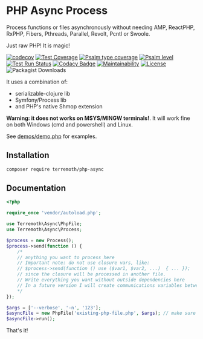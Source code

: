 # PHP Async Process
Process functions or files asynchronously without needing AMP, ReactPHP, RxPHP, Fibers, Pthreads, Parallel, Revolt, 
Pcntl or Swoole.  

Just raw PHP! It is magic!

[![codecov](https://codecov.io/gh/terremoth/php-async/graph/badge.svg?token=W37V5EDERQ)](https://codecov.io/gh/terremoth/php-async)
[![Test Coverage](https://api.codeclimate.com/v1/badges/c6420e5f6ab01e70eed7/test_coverage)](https://codeclimate.com/github/terremoth/php-async/test_coverage)
[![Psalm type coverage](https://shepherd.dev/github/terremoth/php-async/coverage.svg)](https://shepherd.dev/github/terremoth/php-async)
[![Psalm level](https://shepherd.dev/github/terremoth/php-async/level.svg)](https://shepherd.dev/github/terremoth/php-async)
[![Test Run Status](https://github.com/terremoth/php-async/actions/workflows/workflow.yml/badge.svg?branch=main)](https://github.com/terremoth/php-async/actions/workflows/workflow.yml)
[![Codacy Badge](https://app.codacy.com/project/badge/Grade/478adadc949c43b090fb22417e832326)](https://app.codacy.com/gh/terremoth/php-async/dashboard?utm_source=gh&utm_medium=referral&utm_content=&utm_campaign=Badge_grade)
[![Maintainability](https://api.codeclimate.com/v1/badges/c6420e5f6ab01e70eed7/maintainability)](https://codeclimate.com/github/terremoth/php-async/maintainability)
[![License](https://img.shields.io/github/license/terremoth/php-async.svg?logo=mit&color=41bb13)](https://github.com/terremoth/php-async/blob/main/LICENSE)
![Packagist Downloads](https://img.shields.io/packagist/dt/terremoth/php-async?color=41bb13)

It uses a combination of:
- serializable-clojure lib
- Symfony/Process lib
- and PHP's native Shmop extension

**Warning: it does not works on MSYS/MINGW terminals!**. It will work fine on both Windows (cmd and powershell) and Linux.

See [demos/demo.php](demos/demo.php) for examples.

## Installation

```sh
composer require terremoth/php-async
```

## Documentation

```php
<?php

require_once 'vendor/autoload.php';

use Terremoth\Async\PhpFile;
use Terremoth\Async\Process;

$process = new Process();
$process->send(function () {
    /*
    // anything you want to process here
    // Important note: do not use closure vars, like:
    // $process->send(function () use ($var1, $var2, ...)  { ... });
    // since the closure will be processed in another file.
    // Write everything you want without outside dependencies here
    // In a future version I will create communications variables between both processes
    */
});

$args = ['--verbose', '-n', '123'];
$asyncFile = new PhpFile('existing-php-file.php', $args); // make sure to pass the correct file with its path
$asyncFile->run();

```

That's it!
